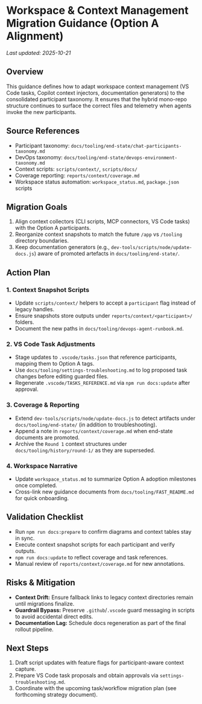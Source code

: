 # Workspace & Context Management Migration Guidance (Option A Alignment)

_Last updated: 2025-10-21_

## Overview

This guidance defines how to adapt workspace context management (VS Code tasks, Copilot context injectors, documentation generators) to the consolidated participant taxonomy. It ensures that the hybrid mono-repo structure continues to surface the correct files and telemetry when agents invoke the new participants.

## Source References

- Participant taxonomy: `docs/tooling/end-state/chat-participants-taxonomy.md`
- DevOps taxonomy: `docs/tooling/end-state/devops-environment-taxonomy.md`
- Context scripts: `scripts/context/`, `scripts/docs/`
- Coverage reporting: `reports/context/coverage.md`
- Workspace status automation: `workspace_status.md`, `package.json` scripts

## Migration Goals

1. Align context collectors (CLI scripts, MCP connectors, VS Code tasks) with the Option A participants.
2. Reorganize context snapshots to match the future `/app` vs `/tooling` directory boundaries.
3. Keep documentation generators (e.g., `dev-tools/scripts/node/update-docs.js`) aware of promoted artefacts in `docs/tooling/end-state/`.

## Action Plan

### 1. Context Snapshot Scripts

- Update `scripts/context/` helpers to accept a `participant` flag instead of legacy handles.
- Ensure snapshots store outputs under `reports/context/<participant>/` folders.
- Document the new paths in `docs/tooling/devops-agent-runbook.md`.

### 2. VS Code Task Adjustments

- Stage updates to `.vscode/tasks.json` that reference participants, mapping them to Option A tags.
- Use `docs/tooling/settings-troubleshooting.md` to log proposed task changes before editing guarded files.
- Regenerate `.vscode/TASKS_REFERENCE.md` via `npm run docs:update` after approval.

### 3. Coverage & Reporting

- Extend `dev-tools/scripts/node/update-docs.js` to detect artifacts under `docs/tooling/end-state/` (in addition to troubleshooting).
- Append a note in `reports/context/coverage.md` when end-state documents are promoted.
- Archive the `Round 1` context structures under `docs/tooling/history/round-1/` as they are superseded.

### 4. Workspace Narrative

- Update `workspace_status.md` to summarize Option A adoption milestones once completed.
- Cross-link new guidance documents from `docs/tooling/FAST_README.md` for quick onboarding.

## Validation Checklist

- Run `npm run docs:prepare` to confirm diagrams and context tables stay in sync.
- Execute context snapshot scripts for each participant and verify outputs.
- `npm run docs:update` to reflect coverage and task references.
- Manual review of `reports/context/coverage.md` for new annotations.

## Risks & Mitigation

- **Context Drift:** Ensure fallback links to legacy context directories remain until migrations finalize.
- **Guardrail Bypass:** Preserve `.github`/`.vscode` guard messaging in scripts to avoid accidental direct edits.
- **Documentation Lag:** Schedule docs regeneration as part of the final rollout pipeline.

## Next Steps

1. Draft script updates with feature flags for participant-aware context capture.
2. Prepare VS Code task proposals and obtain approvals via `settings-troubleshooting.md`.
3. Coordinate with the upcoming task/workflow migration plan (see forthcoming strategy document).
